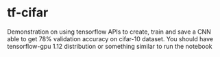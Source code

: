 # tf-cifar
Demonstration on using tensorflow APIs to create, train and save a  CNN  able to get 78% validation accuracy on cifar-10 dataset.
You should have tensorflow-gpu 1.12 distribution or something similar to run the notebook
